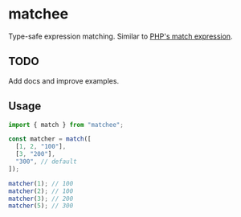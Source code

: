 # matchee

Type-safe expression matching. Similar to [PHP's match expression](https://wiki.php.net/rfc/match_expression_v2).

## TODO

Add docs and improve examples.

## Usage

```ts
import { match } from "matchee";

const matcher = match([
  [1, 2, "100"],
  [3, "200"],
  "300", // default
]);

matcher(1); // 100
matcher(2); // 100
matcher(3); // 200
matcher(5); // 300
```
